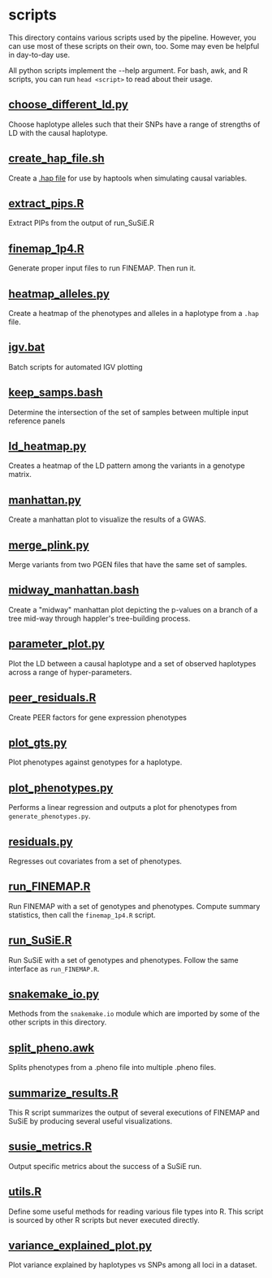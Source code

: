 # scripts
This directory contains various scripts used by the pipeline. However, you can use most of these scripts on their own, too. Some may even be helpful in day-to-day use.

All python scripts implement the --help argument. For bash, awk, and R scripts, you can run `head <script>` to read about their usage.

## [choose_different_ld.py](choose_different_ld.py)
Choose haplotype alleles such that their SNPs have a range of strengths of LD with the causal haplotype.

## [create_hap_file.sh](create_hap_file.sh)
Create a [.hap file](https://haptools.readthedocs.io/en/stable/formats/haplotypes.html) for use by haptools when simulating causal variables.

## [extract_pips.R](extract_pips.R)
Extract PIPs from the output of run_SuSiE.R

## [finemap_1p4.R](finemap_1p4.R)
Generate proper input files to run FINEMAP. Then run it.

## [heatmap_alleles.py](heatmap_alleles.py)
Create a heatmap of the phenotypes and alleles in a haplotype from a `.hap` file.

## [igv.bat](igv.bat)
Batch scripts for automated IGV plotting

## [keep_samps.bash](keep_samps.bash)
Determine the intersection of the set of samples between multiple input reference panels

## [ld_heatmap.py](ld_heatmap.py)
Creates a heatmap of the LD pattern among the variants in a genotype matrix.

## [manhattan.py](manhattan.py)
Create a manhattan plot to visualize the results of a GWAS.

## [merge_plink.py](merge_plink.py)
Merge variants from two PGEN files that have the same set of samples.

## [midway_manhattan.bash](midway_manhattan.bash)
Create a "midway" manhattan plot depicting the p-values on a branch of a tree mid-way through happler's tree-building process.

## [parameter_plot.py](parameter_plot.py)
Plot the LD between a causal haplotype and a set of observed haplotypes across a range of hyper-parameters.

## [peer_residuals.R](peer_residuals.R)
Create PEER factors for gene expression phenotypes

## [plot_gts.py](plot_gts.py)
Plot phenotypes against genotypes for a haplotype.

## [plot_phenotypes.py](plot_phenotypes.py)
Performs a linear regression and outputs a plot for phenotypes from `generate_phenotypes.py`.

## [residuals.py](residuals.py)
Regresses out covariates from a set of phenotypes.

## [run_FINEMAP.R](run_FINEMAP.R)
Run FINEMAP with a set of genotypes and phenotypes. Compute summary statistics, then call the `finemap_1p4.R` script.

## [run_SuSiE.R](run_SuSiE.R)
Run SuSiE with a set of genotypes and phenotypes. Follow the same interface as `run_FINEMAP.R`.

## [snakemake_io.py](snakemake_io.py)
Methods from the `snakemake.io` module which are imported by some of the other scripts in this directory.

## [split_pheno.awk](split_pheno.awk)
Splits phenotypes from a .pheno file into multiple .pheno files.

## [summarize_results.R](summarize_results.R)
This R script summarizes the output of several executions of FINEMAP and SuSiE by producing several useful visualizations.

## [susie_metrics.R](susie_metrics.R)
Output specific metrics about the success of a SuSiE run.

## [utils.R](utils.R)
Define some useful methods for reading various file types into R. This script is sourced by other R scripts but never executed directly.

## [variance_explained_plot.py](variance_explained_plot.py)
Plot variance explained by haplotypes vs SNPs among all loci in a dataset.
